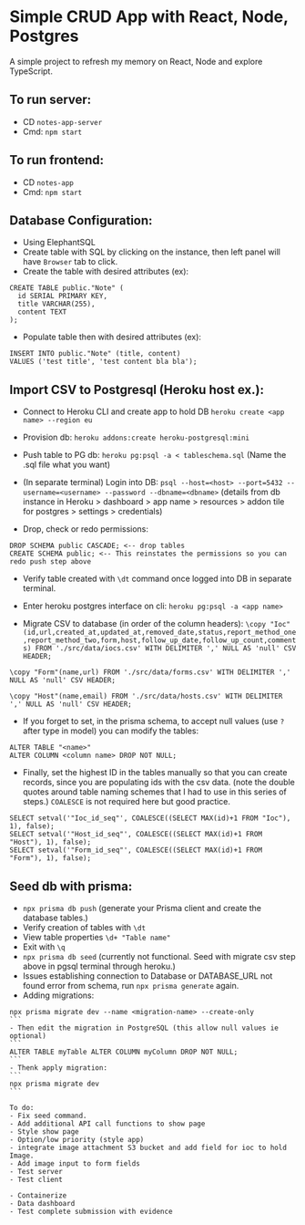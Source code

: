# Simple CRUD App with React, Node, Postgres

A simple project to refresh my memory on React, Node and explore TypeScript.

## To run server:

- CD `notes-app-server`
- Cmd: `npm start`

## To run frontend:

- CD `notes-app`
- Cmd: `npm start`

## Database Configuration:

- Using ElephantSQL
- Create table with SQL by clicking on the instance, then left panel will have `Browser` tab to click.
- Create the table with desired attributes (ex):

```
CREATE TABLE public."Note" (
  id SERIAL PRIMARY KEY,
  title VARCHAR(255),
  content TEXT
);
```

- Populate table then with desired attributes (ex):

```
INSERT INTO public."Note" (title, content)
VALUES ('test title', 'test content bla bla');
```

## Import CSV to Postgresql (Heroku host ex.):

- Connect to Heroku CLI and create app to hold DB
  `heroku create <app name> --region eu`

- Provision db:
  `heroku addons:create heroku-postgresql:mini`

- Push table to PG db:
  `heroku pg:psql -a < tableschema.sql` (Name the .sql file what you want)
- (In separate terminal) Login into DB: `psql --host=<host> --port=5432 --username=<username> --password --dbname=<dbname>` (details from db instance in Heroku > dashboard > app name > resources > addon tile for postgres > settings > credentials)
- Drop, check or redo permissions:

```
DROP SCHEMA public CASCADE; <-- drop tables
CREATE SCHEMA public; <-- This reinstates the permissions so you can redo push step above
```

- Verify table created with `\dt` command once logged into DB in separate terminal.

- Enter heroku postgres interface on cli: `heroku pg:psql -a <app name>`

- Migrate CSV to database (in order of the column headers): `\copy "Ioc"(id,url,created_at,updated_at,removed_date,status,report_method_one,report_method_two,form,host,follow_up_date,follow_up_count,comments) FROM './src/data/iocs.csv' WITH DELIMITER ',' NULL AS 'null' CSV HEADER;`

`\copy "Form"(name,url) FROM './src/data/forms.csv' WITH DELIMITER ',' NULL AS 'null' CSV HEADER;`

`\copy "Host"(name,email) FROM './src/data/hosts.csv' WITH DELIMITER ',' NULL AS 'null' CSV HEADER;`

- If you forget to set, in the prisma schema, to accept null values (use `?` after type in model) you can modify the tables:

```
ALTER TABLE "<name>"
ALTER COLUMN <column name> DROP NOT NULL;
```

- Finally, set the highest ID in the tables manually so that you can create records, since you are populating ids with the csv data. (note the double quotes around table naming schemes that I had to use in this series of steps.) `COALESCE` is not required here but good practice.

```
SELECT setval('"Ioc_id_seq"', COALESCE((SELECT MAX(id)+1 FROM "Ioc"), 1), false);
SELECT setval('"Host_id_seq"', COALESCE((SELECT MAX(id)+1 FROM "Host"), 1), false);
SELECT setval('"Form_id_seq"', COALESCE((SELECT MAX(id)+1 FROM "Form"), 1), false);

```

## Seed db with prisma:
- `npx prisma db push` (generate your Prisma client and create the database tables.)
- Verify creation of tables with `\dt`
- View table properties `\d+ "Table name"`
- Exit with `\q`
- `npx prisma db seed` (currently not functional. Seed with migrate csv step above in pgsql terminal through heroku.)
- Issues establishing connection to Database or DATABASE_URL not found error from schema, run `npx prisma generate` again.
- Adding migrations:
````
npx prisma migrate dev --name <migration-name> --create-only
```
- Then edit the migration in PostgreSQL (this allow null values ie optional)
```
ALTER TABLE myTable ALTER COLUMN myColumn DROP NOT NULL;
```
- Thenk apply migration:
```
npx prisma migrate dev
```

To do:
- Fix seed command.
- Add additional API call functions to show page
- Style show page
- Option/low priority (style app)
- integrate image attachment S3 bucket and add field for ioc to hold Image.
- Add image input to form fields
- Test server
- Test client

- Containerize
- Data dashboard
- Test complete submission with evidence
